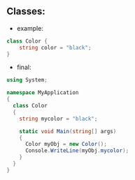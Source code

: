 ## Classes:

- example:
```csharp
class Color {
    string color = "black";
}
```

- final:
```csharp
using System;

namespace MyApplication
{
  class Color
  {
    string mycolor = "black";

    static void Main(string[] args)
    {
      Color myObj = new Color();
      Console.WriteLine(myObj.mycolor);
    }
  }
}
```